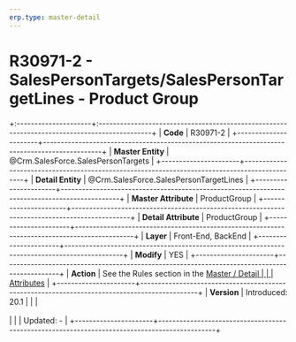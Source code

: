 ```yaml
---
erp.type: master-detail
---
```


# R30971-2 - SalesPersonTargets/SalesPersonTargetLines - Product Group
+:---------------------+:---------------------------------------------------------------------------------------------+
| **Code**             | R30971-2                                                                                     |
+----------------------+----------------------------------------------------------------------------------------------+
| **Master Entity**    | @Crm.SalesForce.SalesPersonTargets                                                           |
+----------------------+----------------------------------------------------------------------------------------------+
| **Detail Entity**    | @Crm.SalesForce.SalesPersonTargetLines                                                       |
+----------------------+----------------------------------------------------------------------------------------------+
| **Master Attribute** | ProductGroup                                                                                 |
+----------------------+----------------------------------------------------------------------------------------------+
| **Detail Attribute** | ProductGroup                                                                                 |
+----------------------+----------------------------------------------------------------------------------------------+
| **Layer**            | Front-End, BackEnd                                                                           |
+----------------------+----------------------------------------------------------------------------------------------+
| **Modify**           | YES                                                                                          |
+----------------------+----------------------------------------------------------------------------------------------+
| **Action**           | See the Rules section in the [Master / Detail                                                |
|                      | Attributes](xref:master-detail)                                                              |
+----------------------+----------------------------------------------------------------------------------------------+
| **Version**          | Introduced: 20.1                                                                             |
|                      | <br/><br/>                                                                                   |
|                      | Updated: -                                                                                   |
+----------------------+----------------------------------------------------------------------------------------------+
